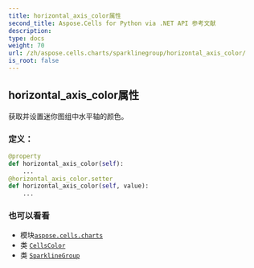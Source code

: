 ```yaml
---
title: horizontal_axis_color属性
second_title: Aspose.Cells for Python via .NET API 参考文献
description:
type: docs
weight: 70
url: /zh/aspose.cells.charts/sparklinegroup/horizontal_axis_color/
is_root: false
---
```

## horizontal_axis_color属性

获取并设置迷你图组中水平轴的颜色。
### 定义：
```python
@property
def horizontal_axis_color(self):
    ...
@horizontal_axis_color.setter
def horizontal_axis_color(self, value):
    ...
```

### 也可以看看
* 模块[`aspose.cells.charts`](../../)
* 类 [`CellsColor`](/cells/python-net/zh/aspose.cells/cellscolor)
* 类 [`SparklineGroup`](/cells/python-net/zh/aspose.cells.charts/sparklinegroup)
